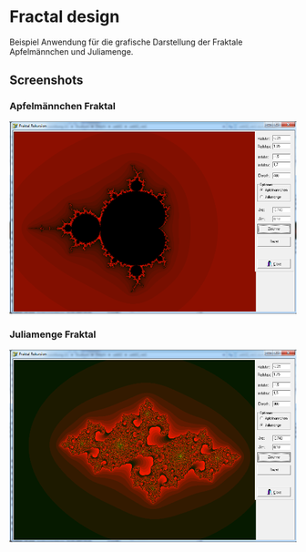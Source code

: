 # Fractal design

Beispiel Anwendung für die grafische Darstellung der Fraktale Apfelmännchen und Juliamenge. 


## Screenshots

### Apfelmännchen Fraktal
![Apfelmännchen Fraktal](https://github.com/hotfix/Studium/blob/master/Delphi/2.%20fractal%20design/2.png)

### Juliamenge Fraktal
![Juliamenge Fraktal](https://github.com/hotfix/Studium/blob/master/Delphi/2.%20fractal%20design/1.png)
